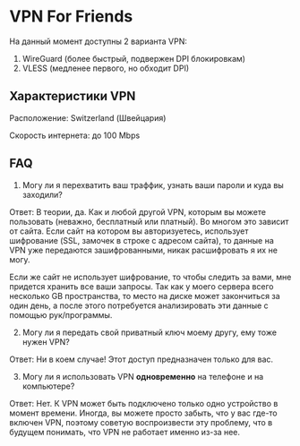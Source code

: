 # VPN For Friends

На данный момент доступны 2 варианта VPN:

1. WireGuard (более быстрый, подвержен DPI блокировкам)
2. VLESS (медленее первого, но обходит DPI)

## Характеристики VPN

Расположение: Switzerland (Швейцария)

Скорость интернета: до 100 Mbps

## FAQ

1. Могу ли я перехватить ваш траффик, узнать ваши пароли и куда вы заходили?

Ответ: В теории, да. Как и любой другой VPN, которым вы можете пользовать (неважно, бесплатный или платный). Во многом это зависит от сайта. Если сайт на котором вы авторизуетесь, использует шифрование (SSL, замочек в строке с адресом сайта), то данные на VPN уже передаются зашифрованными, никак расшифровать я их не могу.

Если же сайт не использует шифрование, то чтобы следить за вами, мне придется хранить все ваши запросы. Так как у моего сервера всего несколько GB пространства, то место на диске может закончиться за один день, а после этого потребуется анализировать эти данные с помощью рук/программы. 

2. Могу ли я передать свой приватный ключ моему другу, ему тоже нужен VPN?

Ответ: Ни в коем случае! Этот доступ предназначен только для вас.

3. Могу ли я использовать VPN **одновременно** на телефоне и на компьютере?

Ответ: Нет. К VPN может быть подключено только одно устройство в момент времени. Иногда, вы можете просто забыть, что у вас где-то включен VPN, поэтому советую воспроизвести эту проблему, что в будущем понимать, что VPN не работает именно из-за нее.
